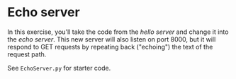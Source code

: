 # Echo server

In this exercise, you'll take the code from the *hello server* and change
it into the *echo server*.  This new server will also listen on port 8000,
but it will respond to GET requests by repeating back ("echoing") the text
of the request path.

See `EchoServer.py` for starter code.

